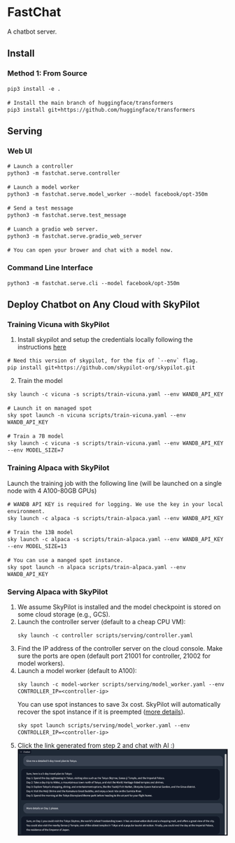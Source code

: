 # FastChat
A chatbot server.

## Install

### Method 1: From Source
```
pip3 install -e .

# Install the main branch of huggingface/transformers
pip3 install git+https://github.com/huggingface/transformers
```

## Serving

### Web UI
```
# Launch a controller
python3 -m fastchat.serve.controller

# Launch a model worker
python3 -m fastchat.serve.model_worker --model facebook/opt-350m

# Send a test message
python3 -m fastchat.serve.test_message

# Luanch a gradio web server.
python3 -m fastchat.serve.gradio_web_server

# You can open your brower and chat with a model now.
```

### Command Line Interface
```
python3 -m fastchat.serve.cli --model facebook/opt-350m
```

## Deploy Chatbot on Any Cloud with SkyPilot
### Training Vicuna with SkyPilot
1. Install skypilot and setup the credentials locally following the instructions [here](https://skypilot.readthedocs.io/en/latest/getting-started/installation.html)
```
# Need this version of skypilot, for the fix of `--env` flag.
pip install git+https://github.com/skypilot-org/skypilot.git
```
2. Train the model
```
sky launch -c vicuna -s scripts/train-vicuna.yaml --env WANDB_API_KEY

# Launch it on managed spot
sky spot launch -n vicuna scripts/train-vicuna.yaml --env WANDB_API_KEY

# Train a 7B model
sky launch -c vicuna -s scripts/train-vicuna.yaml --env WANDB_API_KEY --env MODEL_SIZE=7
```

### Training Alpaca with SkyPilot
Launch the training job with the following line (will be launched on a single node with 4 A100-80GB GPUs)
```
# WANDB API KEY is required for logging. We use the key in your local environment.
sky launch -c alpaca -s scripts/train-alpaca.yaml --env WANDB_API_KEY

# Train the 13B model
sky launch -c alpaca -s scripts/train-alpaca.yaml --env WANDB_API_KEY --env MODEL_SIZE=13

# You can use a manged spot instance.
sky spot launch -n alpaca scripts/train-alpaca.yaml --env WANDB_API_KEY
```

### Serving Alpaca with SkyPilot
1. We assume SkyPilot is installed and the model checkpoint is stored on some cloud storage (e.g., GCS).
2. Launch the controller server (default to a cheap CPU VM):
    ```
    sky launch -c controller scripts/serving/controller.yaml
    ```
3. Find the IP address of the controller server on the cloud console. Make sure the ports are open (default port 21001 for controller, 21002 for model workers).
4. Launch a model worker (default to A100):
    ```
    sky launch -c model-worker scripts/serving/model_worker.yaml --env CONTROLLER_IP=<controller-ip>
    ```
    You can use spot instances to save 3x cost. SkyPilot will automatically recover the spot instance if it is preempted ([more details](https://skypilot.readthedocs.io/en/latest/examples/spot-jobs.html)).
    ```
    sky spot launch scripts/serving/model_worker.yaml --env CONTROLLER_IP=<controller-ip>
    ```
5. Click the link generated from step 2 and chat with AI :)
![screenshot](./assets/screenshot.png)
